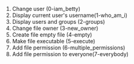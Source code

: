 1. Change user (0-iam_betty)
2. Display current user's username(1-who_am_i)
3. Display users and groups (2-groups)
4. Change file owner (3-new_owner)
5. Create file empty file (4-empty)
6. Make file executable (5-execute)
7. Add file permission (6-multiple_permissions)
8. Add file permission to everyone(7-everybody)
